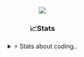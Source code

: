 <div align="center">
  
<p align="center">
  <img src="https://lanyard.cnrad.dev/api/1018290650602553364" />
</p>

### 📈Stats
<details>
    <summary> ⚡ Stats about coding.. </> </summary>
    <br/>

<!--START_SECTION:waka-->
![Code Time](http://img.shields.io/badge/Code%20Time-47%20hrs%2055%20mins-blue)

![Profile Views](http://img.shields.io/badge/Profile%20Views-3-blue)

**🐱 My GitHub Data** 

> 📦 1.1 MB Used in GitHub's Storage 
 > 
> 💼 Opted to Hire
 > 
> 📜 5 Public Repositories 
 > 
> 🔑 18 Private Repositories 
 > 
**I'm an Early 🐤** 

```text
🌞 Morning                26 commits          ██░░░░░░░░░░░░░░░░░░░░░░░   06.28 % 
🌆 Daytime                181 commits         ███████████░░░░░░░░░░░░░░   43.72 % 
🌃 Evening                165 commits         ██████████░░░░░░░░░░░░░░░   39.86 % 
🌙 Night                  42 commits          ███░░░░░░░░░░░░░░░░░░░░░░   10.14 % 
```
📅 **I'm Most Productive on Sunday** 

```text
Monday                   23 commits          █░░░░░░░░░░░░░░░░░░░░░░░░   05.56 % 
Tuesday                  45 commits          ███░░░░░░░░░░░░░░░░░░░░░░   10.87 % 
Wednesday                69 commits          ████░░░░░░░░░░░░░░░░░░░░░   16.67 % 
Thursday                 67 commits          ████░░░░░░░░░░░░░░░░░░░░░   16.18 % 
Friday                   50 commits          ███░░░░░░░░░░░░░░░░░░░░░░   12.08 % 
Saturday                 71 commits          ████░░░░░░░░░░░░░░░░░░░░░   17.15 % 
Sunday                   89 commits          █████░░░░░░░░░░░░░░░░░░░░   21.50 % 
```


📊 **This Week I Spent My Time On** 

```text
🕑︎ Time Zone: Europe/Berlin

💬 Programming Languages: 
Lua                      4 hrs 33 mins       ██████████████░░░░░░░░░░░   55.37 % 
Other                    2 hrs 18 mins       ███████░░░░░░░░░░░░░░░░░░   28.06 % 
CSS                      35 mins             ██░░░░░░░░░░░░░░░░░░░░░░░   07.21 % 
HTML                     28 mins             █░░░░░░░░░░░░░░░░░░░░░░░░   05.70 % 
JavaScript               12 mins             █░░░░░░░░░░░░░░░░░░░░░░░░   02.59 % 

🔥 Editors: 
VS Code                  8 hrs 14 mins       █████████████████████████   100.00 % 

🐱‍💻 Projects: 
[framework]              5 hrs 43 mins       █████████████████░░░░░░░░   69.51 % 
Unknown Project          2 hrs 28 mins       ████████░░░░░░░░░░░░░░░░░   30.06 % 
server                   1 min               ░░░░░░░░░░░░░░░░░░░░░░░░░   00.29 % 
constructor              0 secs              ░░░░░░░░░░░░░░░░░░░░░░░░░   00.10 % 
padurar                  0 secs              ░░░░░░░░░░░░░░░░░░░░░░░░░   00.04 % 

💻 Operating System: 
Windows                  8 hrs 14 mins       █████████████████████████   100.00 % 
```

**I Mostly Code in JavaScript** 

```text
JavaScript               8 repos             ██████████░░░░░░░░░░░░░░░   38.10 % 
Lua                      5 repos             ██████░░░░░░░░░░░░░░░░░░░   23.81 % 
Python                   3 repos             ████░░░░░░░░░░░░░░░░░░░░░   14.29 % 
TypeScript               2 repos             ██░░░░░░░░░░░░░░░░░░░░░░░   09.52 % 
HTML                     1 repo              █░░░░░░░░░░░░░░░░░░░░░░░░   04.76 % 
```




 Last Updated on 24/10/2024 10:20:17 UTC
<!--END_SECTION:waka-->
</details>
